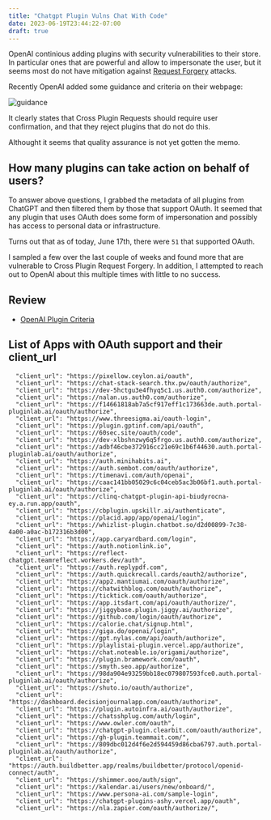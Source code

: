 ```yaml
---
title: "Chatgpt Plugin Vulns Chat With Code"
date: 2023-06-19T23:44:22-07:00
draft: true
---
```


OpenAI continious adding plugins with security vulnerabilities to their store. In particular ones that are powerful and allow to impersonate the user, but it seems most do not have mitigation against [Request Forgery](/blog/posts/2023/chatgpt-cross-plugin-request-forgery-and-prompt-injection./) attacks.

Recently OpenAI added some guidance and criteria on their webpage:

![guidance](/blog/images/2023/plugins-criteria.png)

It clearly states that Cross Plugin Requests should require user confirmation, and that they reject plugins that do not do this.

Althought it seems that quality assurance is not yet gotten the memo.

## How many plugins can take action on behalf of users?

To answer above questions, I grabbed the metadata of all plugins from ChatGPT and then filtered them by those that support OAuth. It seemed that any plugin that uses OAuth does some form of impersonation and possibly has access to personal data or infrastructure.

Turns out that as of today, June 17th, there were `51` that supported OAuth. 

I sampled a few over the last couple of weeks and found more that are vulnerable to Cross Plugin Request Forgery. In addition, I attempted to reach out to OpenAI about this multiple times with little to no success.




## Review

* [OpenAI Plugin Criteria](https://platform.openai.com/docs/plugins/review)


## List of Apps with OAuth support and their client_url

```
  "client_url": "https://pixellow.ceylon.ai/oauth",
  "client_url": "https://chat-stack-search.thx.pw/oauth/authorize",
  "client_url": "https://dev-5hctgu3e4fhyq5c1.us.auth0.com/authorize",
  "client_url": "https://nalan.us.auth0.com/authorize",
  "client_url": "https://f14661818ab7a5cf917eff1c173663de.auth.portal-pluginlab.ai/oauth/authorize",
  "client_url": "https://www.threesigma.ai/oauth-login",
  "client_url": "https://plugin.gptinf.com/api/oauth",
  "client_url": "https://60sec.site/oauth/code",
  "client_url": "https://dev-xlbshnzwy6q5frgo.us.auth0.com/authorize",
  "client_url": "https://adbf46cbe372916cc21e69c1b6f44630.auth.portal-pluginlab.ai/oauth/authorize",
  "client_url": "https://auth.minihabits.ai",
  "client_url": "https://auth.sembot.com/oauth/authorize",
  "client_url": "https://timenavi.com/auth/openai",
  "client_url": "https://caac141bb05029c6c04ceb5ac3b06bf1.auth.portal-pluginlab.ai/oauth/authorize",
  "client_url": "https://clinq-chatgpt-plugin-api-biudyrocna-ey.a.run.app/oauth",
  "client_url": "https://cbplugin.upskillr.ai/authenticate",
  "client_url": "https://placid.app/app/openai/login",
  "client_url": "https://whizlist-plugin.chatbot.so/d2d00899-7c38-4a00-a0ac-b172316b3d00",
  "client_url": "https://app.caryardbard.com/login",
  "client_url": "https://auth.notionlink.io",
  "client_url": "https://reflect-chatgpt.teamreflect.workers.dev/auth",
  "client_url": "https://auth.replypdf.com",
  "client_url": "https://auth.quickrecall.cards/oauth2/authorize",
  "client_url": "https://app2.mantiumai.com/oauth/authorize",
  "client_url": "https://chatwithblog.com/oauth/authorize",
  "client_url": "https://ticktick.com/oauth/authorize",
  "client_url": "https://app.itsdart.com/api/oauth/authorize/",
  "client_url": "https://jiggybase.plugin.jiggy.ai/authorize",
  "client_url": "https://github.com/login/oauth/authorize",
  "client_url": "https://calorie.chat/signup.html",
  "client_url": "https://giga.do/openai/login",
  "client_url": "https://gpt.nylas.com/api/oauth/authorize",
  "client_url": "https://playlistai-plugin.vercel.app/authorize",
  "client_url": "https://chat.noteable.io/origami/authorize",
  "client_url": "https://plugin.bramework.com/oauth",
  "client_url": "https://smyth.seo.app/authorize",
  "client_url": "https://98da904e93259bb18ec079807593fce0.auth.portal-pluginlab.ai/oauth/authorize",
  "client_url": "https://shuto.io/oauth/authorize",
  "client_url": "https://dashboard.decisionjournalapp.com/oauth/authorize",
  "client_url": "https://plugin.autoinfra.ai/oauth/authorize",
  "client_url": "https://chatsshplug.com/auth/login",
  "client_url": "https://www.owler.com/oauth",
  "client_url": "https://chatgpt-plugin.clearbit.com/oauth/authorize",
  "client_url": "https://gh-plugin.teammait.com/",
  "client_url": "https://809dbc012d4f6e2d594459d86cba6797.auth.portal-pluginlab.ai/oauth/authorize",
  "client_url": "https://auth.buildbetter.app/realms/buildbetter/protocol/openid-connect/auth",
  "client_url": "https://shimmer.ooo/auth/sign",
  "client_url": "https://kalendar.ai/users/new/onboard/",
  "client_url": "https://www.persona-ai.com/sample-login",
  "client_url": "https://chatgpt-plugins-ashy.vercel.app/oauth",
  "client_url": "https://nla.zapier.com/oauth/authorize/",
```